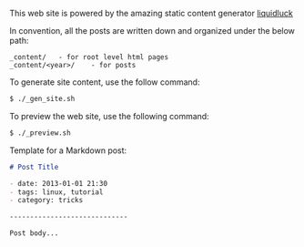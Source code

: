 This web site is powered by the amazing static content generator [liquidluck](http://liquidluck.readthedocs.org/en/latest/)

In convention, all the posts are written down and organized under the below path:

    _content/   - for root level html pages
    _content/<year>/    - for posts

To generate site content, use the follow command:

```bash
$ ./_gen_site.sh
```

To preview the web site, use the following command:

```bash
$ ./_preview.sh
```

Template for a Markdown post:

```markdown
# Post Title

- date: 2013-01-01 21:30
- tags: linux, tutorial
- category: tricks

-----------------------------

Post body...

```
